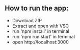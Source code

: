 ## How to run the app:


*	Download ZIP
*	Extract and open with VSC
*	run 'npm install' in terminal
*	run 'npm run start' in terminal
*	open http://localhost:3000

